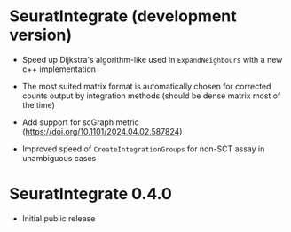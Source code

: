 # SeuratIntegrate (development version)

* Speed up Dijkstra's algorithm-like used in `ExpandNeighbours` with a new c++
implementation

* The most suited matrix format is automatically chosen for corrected counts
output by integration methods (should be dense matrix most of the time)

* Add support for scGraph metric (https://doi.org/10.1101/2024.04.02.587824)

* Improved speed of `CreateIntegrationGroups` for non-SCT assay in unambiguous cases


# SeuratIntegrate 0.4.0

* Initial public release
